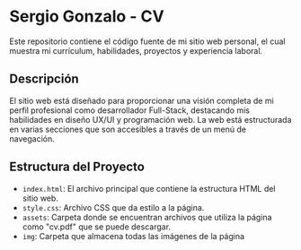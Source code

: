 # Sergio Gonzalo - CV

Este repositorio contiene el código fuente de mi sitio web personal, el cual muestra mi currículum, habilidades, proyectos y experiencia laboral.

## Descripción

El sitio web está diseñado para proporcionar una visión completa de mi perfil profesional como desarrollador Full-Stack, destacando mis habilidades en diseño UX/UI y programación web. La web está estructurada en varias secciones que son accesibles a través de un menú de navegación.

## Estructura del Proyecto

- `index.html`: El archivo principal que contiene la estructura HTML del sitio web.
- `style.css`: Archivo CSS que da estilo a la página.
- `assets`: Carpeta donde se encuentran archivos que utiliza la página como "cv.pdf" que se puede descargar.
- `img`: Carpeta que almacena todas las imágenes de la página
